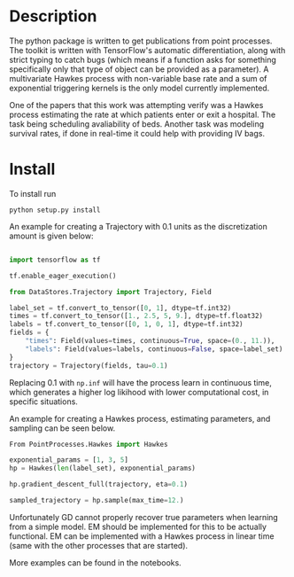 # Description


The python package is written to get publications from point processes.
The toolkit is written with TensorFlow's automatic differentiation, along with
strict typing to catch bugs 
(which means if a function asks for something specifically only that type of object can be provided as a parameter).
 A multivariate Hawkes process with non-variable base rate and a sum of
exponential triggering kernels is the only model currently implemented. 

One of the papers that this work was attempting verify was a Hawkes process estimating the rate at which patients enter or exit a hospital. The task being scheduling avaliability of beds. Another task was modeling survival rates, if done in real-time it could help with providing IV bags. 

# Install

To install run

```
python setup.py install
```

An example for creating a Trajectory with 0.1 units as the discretization amount
is given below: 

```python

import tensorflow as tf

tf.enable_eager_execution()

from DataStores.Trajectory import Trajectory, Field

label_set = tf.convert_to_tensor([0, 1], dtype=tf.int32)
times = tf.convert_to_tensor([1., 2.5, 5, 9.], dtype=tf.float32)
labels = tf.convert_to_tensor([0, 1, 0, 1], dtype=tf.int32)
fields = {
    "times": Field(values=times, continuous=True, space=(0., 11.)),
    "labels": Field(values=labels, continuous=False, space=label_set)
}
trajectory = Trajectory(fields, tau=0.1)
```
Replacing 0.1 with ```np.inf``` will have the process learn in continuous time, which generates a higher log likihood with lower computational cost, in specific situations.

An example for creating a Hawkes process, estimating parameters, and sampling
can be seen below.

```python
From PointProcesses.Hawkes import Hawkes

exponential_params = [1, 3, 5]
hp = Hawkes(len(label_set), exponential_params)

hp.gradient_descent_full(trajectory, eta=0.1)

sampled_trajectory = hp.sample(max_time=12.)
```

Unfortunately GD cannot properly recover true parameters when learning from a simple model.
EM should be implemented for this to be actually functional. EM can be implemented with a Hawkes process
in linear time (same with the other processes that are started).

More examples can be found in the notebooks.


